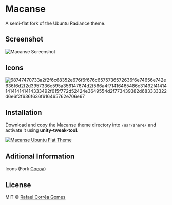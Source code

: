 # Macanse
A semi-flat fork of the Ubuntu Radiance theme.

## Screenshot
![Macanse Screenshot](https://cloud.githubusercontent.com/assets/610598/10615783/7b39256e-7740-11e5-8033-52800ad04739.png)

## Icons
![68747470733a2f2f6c68352e676f6f676c6575736572636f6e74656e742e636f6d2f2d3957336e595a356147674d2f566a4f71416465486c31492f41414141414141414333492f615f772d52424e3649554d2f773439382d683333322d6e6f2f636f636f616465762e706e67](https://cloud.githubusercontent.com/assets/610598/10855708/45834386-7f2a-11e5-825b-8e39d375e34d.png)

## Installation
Download and copy the Macanse theme directory into `/usr/share/` and activate it using **unity-tweak-tool**.

[![Macanse Ubuntu Flat Theme](https://apps.ubuntu.com/assets/images/scbutton-free-200px.png)](https://apps.ubuntu.com/cat/applications/unity-tweak-tool/)

## Aditional Information
Icons (Fork [Cocoa](https://github.com/libredeb/cocoa-icon-theme))

## License

MIT © [Rafael Corrêa Gomes](https://github.com/rafaelstz)
